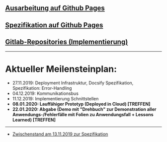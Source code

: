 ## [Ausarbeitung auf Github Pages](https://cc-minden-2019.github.io/ausarbeitung)

## [Spezifikation auf Github Pages](https://cc-minden-2019.github.io/spezifikation)

## [Gitlab-Repositories (Implementierung)](https://gitlab.micronited.de/cc)

---

# Aktueller Meilensteinplan:

- 27.11.2019: Deployment Infrastruktur, Docsify Spezifikation, Spezifikation: Error-Handling
- 04.12.2019: Kommunikationsbus
- 11.12.2019: Implementierung Schnittstellen
- **08.01.2020: Lauffähiger Prototyp (Deployed in Cloud) [TREFFEN]**
- **22.01.2020: Abgabe (Demo mit "Drehbuch" zur Demonstration aller Anwendungs-/Fehlerfälle mit Folien zu Anwendungsfall + Lessons Learned) [TREFFEN]**

---

- [Zwischenstand am 13.11.2019 zur Spezifikation](/zwischenstand_2019-11-13.md)
